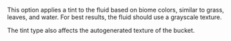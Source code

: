 This option applies a tint to the fluid based on biome colors, similar to grass, leaves, and water. 
For best results, the fluid should use a grayscale texture.

The tint type also affects the autogenerated texture of the bucket.
